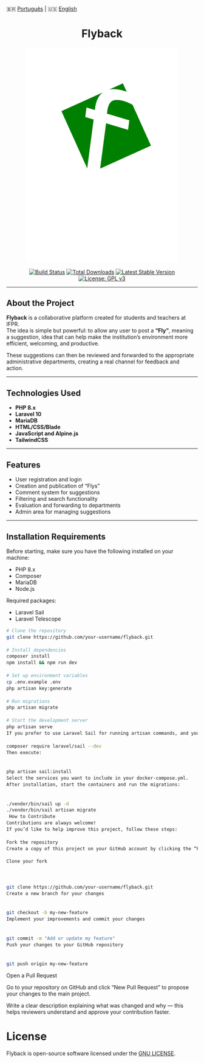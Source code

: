 🇧🇷 [Português](README.md) | 🇺🇸 [English](README.en.md)
<h1 align="center">Flyback</h1>

<p align="center">
  <img src="public/flybacklogo.png" width="400" alt="Flyback Logo">
</p>

<p align="center">
  <a href="https://github.com/laravel/framework/actions"><img src="https://github.com/laravel/framework/workflows/tests/badge.svg" alt="Build Status"></a>
  <a href="https://packagist.org/packages/laravel/framework"><img src="https://img.shields.io/packagist/dt/laravel/framework" alt="Total Downloads"></a>
  <a href="https://packagist.org/packages/laravel/framework"><img src="https://img.shields.io/packagist/v/laravel/framework" alt="Latest Stable Version"></a>
  <a href="https://www.gnu.org/licenses/gpl-3.0.html">
  <img src="https://img.shields.io/badge/license-GPLv3-blue.svg" alt="License: GPL v3">
</a>
</p>

---

##  About the Project

**Flyback** is a collaborative platform created for students and teachers at IFPR.  
The idea is simple but powerful: to allow any user to post a **“Fly”**, meaning a suggestion, idea that can help make the institution’s environment more efficient, welcoming, and productive.

These suggestions can then be reviewed and forwarded to the appropriate administrative departments, creating a real channel for feedback and action.

---

##  Technologies Used

- **PHP 8.x**
- **Laravel 10**
- **MariaDB**
- **HTML/CSS/Blade**
- **JavaScript and Alpine.js**
- **TailwindCSS**

---

##  Features

- User registration and login  
- Creation and publication of “Flys”  
- Comment system for suggestions  
- Filtering and search functionality  
- Evaluation and forwarding to departments  
- Admin area for managing suggestions  

---

## Installation Requirements

Before starting, make sure you have the following installed on your machine:

- PHP 8.x  
- Composer  
- MariaDB  
- Node.js  

Required packages:
- Laravel Sail  
- Laravel Telescope  

```bash
# Clone the repository
git clone https://github.com/your-username/flyback.git

# Install dependencies
composer install
npm install && npm run dev

# Set up environment variables
cp .env.example .env
php artisan key:generate

# Run migrations
php artisan migrate

# Start the development server
php artisan serve
If you prefer to use Laravel Sail for running artisan commands, and you already have it installed, run:

composer require laravel/sail --dev
Then execute:


php artisan sail:install
Select the services you want to include in your docker-compose.yml.
After installation, start the containers and run the migrations:


./vendor/bin/sail up -d
./vendor/bin/sail artisan migrate
 How to Contribute
Contributions are always welcome! 
If you’d like to help improve this project, follow these steps:

Fork the repository
Create a copy of this project on your GitHub account by clicking the “Fork” button.

Clone your fork



git clone https://github.com/your-username/flyback.git
Create a new branch for your changes


git checkout -b my-new-feature
Implement your improvements and commit your changes


git commit -m "Add or update my feature"
Push your changes to your GitHub repository


git push origin my-new-feature
```
Open a Pull Request

Go to your repository on GitHub and click “New Pull Request” to propose your changes to the main project.

 Write a clear description explaining what was changed and why — this helps reviewers understand and approve your contribution faster.

# License
Flyback is open-source software licensed under the [GNU LICENSE](https://www.gnu.org/licenses/gpl-3.0.html).
